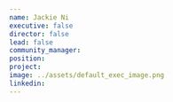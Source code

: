 ```yaml
---
name: Jackie Ni
executive: false
director: false
lead: false
community_manager:   
position:  
project:  
image: ../assets/default_exec_image.png
linkedin: 
---
```

